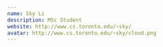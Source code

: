 ```yaml
---
name: Sky Li
description: MSc Student
website: http://www.cs.toronto.edu/~sky/
avatar: http://www.cs.toronto.edu/~sky/cloud.png
---
```

